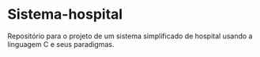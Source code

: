 # Sistema-hospital
Repositório para o projeto de um sistema simplificado de hospital usando a linguagem C e seus paradigmas.

